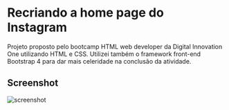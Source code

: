 # Recriando a home page do Instagram

Projeto proposto pelo bootcamp HTML web developer da Digital Innovation One utilizando HTML e CSS. 
Utilizei também o framework front-end Bootstrap 4 para dar mais celeridade na conclusão da atividade.
## Screenshot
![screenshot](https://user-images.githubusercontent.com/20890806/119210863-2212b480-ba85-11eb-9169-539bc5630dd7.PNG)
